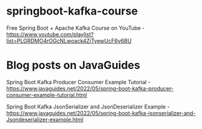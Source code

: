 # springboot-kafka-course

Free Spring Boot + Apache Kafka Course on YouTube - https://www.youtube.com/playlist?list=PLGRDMO4rOGcNLwoack4ZiTyewUcF6y6BU

# Blog posts on JavaGuides
Spring Boot Kafka Producer Consumer Example Tutorial - https://www.javaguides.net/2022/05/spring-boot-kafka-producer-consumer-example-tutorial.html

Spring Boot Kafka JsonSerializer and JsonDeserializer Example - https://www.javaguides.net/2022/05/spring-boot-kafka-jsonserializer-and-Jsondeserializer-example.html
